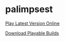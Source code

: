 palimpsest
==========
[Play Latest Version Online](//goo.gl/LzDt4N)

[Download Playable Builds](//robertsdionne.github.io/palimpsest/download)
